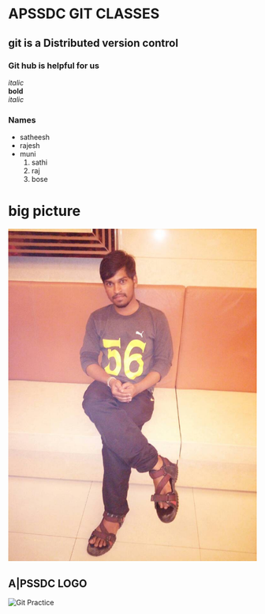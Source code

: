 # APSSDC GIT CLASSES

## git is a Distributed version control

### Git hub is helpful for us

*italic*<br>
**bold**<br>
_italic_<br>


### Names
* satheesh
* rajesh
* muni
  1. sathi
  1. raj
  1. bose
# big picture


![Git prac](IMG-20170624-WA0011.jpg)

## A|PSSDC LOGO


![Git Practice](https://www.apssdc.in/home/images/apssdc_final.png)


